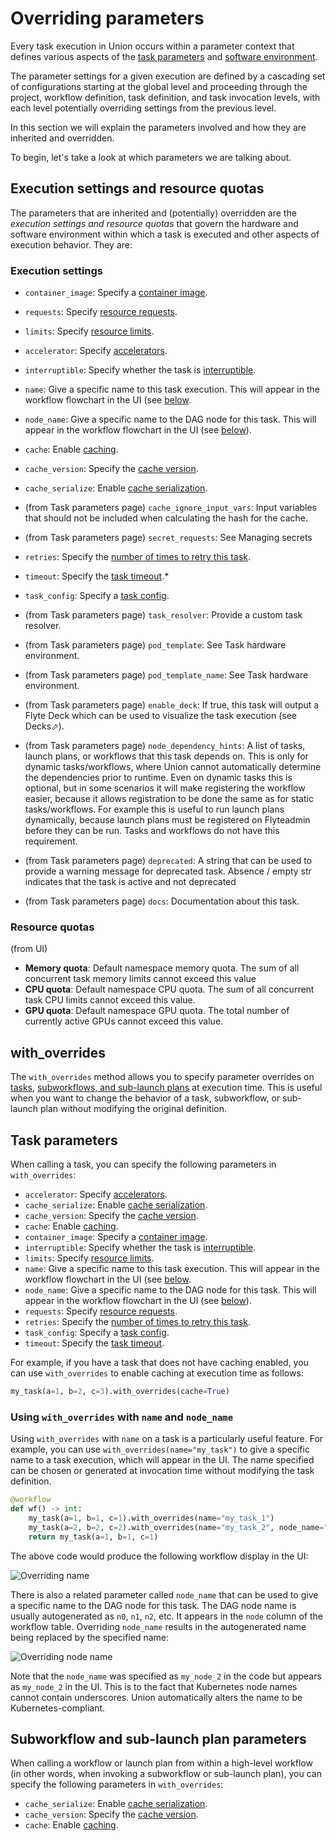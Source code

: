 # Overriding parameters

Every task execution in Union occurs within a parameter context that defines various aspects of the [task parameters](../core-concepts/tasks/task-hardware-environment) and [software environment](../core-concepts/tasks/task-software-environment).

The parameter settings for a given execution are defined by a cascading set of configurations starting at the global level and proceeding through the project, workflow definition, task definition, and task invocation levels, with each level potentially overriding settings from the previous level.

In this section we will explain the parameters involved and how they are inherited and overridden.

To begin, let's take a look at which parameters we are talking about.

## Execution settings and resource quotas

The parameters that are inherited and (potentially) overridden are the *execution settings and resource quotas* that govern the hardware and software environment within which a task is executed and other aspects of execution behavior. They are:

### Execution settings

* `container_image`: Specify a [container image](../core-concepts/tasks/task-software-environment/imagespec).

* `requests`: Specify [resource requests](../core-concepts/tasks/task-hardware-environment/customizing-task-resources).
* `limits`: Specify [resource limits](../core-concepts/tasks/task-hardware-environment/customizing-task-resources).

* `accelerator`: Specify [accelerators](../core-concepts/tasks/task-hardware-environment/accelerators).
* `interruptible`: Specify whether the task is [interruptible](../core-concepts/tasks/task-hardware-environment/interruptible-instances).

* `name`: Give a specific name to this task execution. This will appear in the workflow flowchart in the UI (see [below](#using-with_overrides-with-name-and-node_name).
* `node_name`: Give a specific name to the DAG node for this task. This will appear in the workflow flowchart in the UI (see [below](#using-with_overrides-with-name-and-node_name)).

* `cache`: Enable [caching](../core-concepts/caching).
* `cache_version`: Specify the [cache version](../core-concepts/caching).
* `cache_serialize`: Enable [cache serialization](../core-concepts/caching).
* (from Task parameters page) `cache_ignore_input_vars`: Input variables that should not be included when calculating the hash for the cache.

* (from Task parameters page) `secret_requests`: See Managing secrets

* `retries`: Specify the [number of times to retry this task](../core-concepts/tasks/task-parameters.md#retries).
* `timeout`: Specify the [task timeout](../core-concepts/tasks/task-parameters.md#timeout).*

* `task_config`: Specify a [task config](../core-concepts/tasks/task-parameters.md#task_config).
* (from Task parameters page) `task_resolver`: Provide a custom task resolver.
* (from Task parameters page) `pod_template`: See Task hardware environment.
* (from Task parameters page) `pod_template_name`: See Task hardware environment.

* (from Task parameters page) `enable_deck`: If true, this task will output a Flyte Deck which can be used to visualize the task execution (see Decks⬀).
* (from Task parameters page) `node_dependency_hints`: A list of tasks, launch plans, or workflows that this task depends on. This is only for dynamic tasks/workflows, where Union cannot automatically determine the dependencies prior to runtime. Even on dynamic tasks this is optional, but in some scenarios it will make registering the workflow easier, because it allows registration to be done the same as for static tasks/workflows. For example this is useful to run launch plans dynamically, because launch plans must be registered on Flyteadmin before they can be run. Tasks and workflows do not have this requirement.
* (from Task parameters page) `deprecated`: A string that can be used to provide a warning message for deprecated task. Absence / empty str indicates that the task is active and not deprecated
* (from Task parameters page) `docs`: Documentation about this task.

### Resource quotas

(from UI)

* **Memory quota**: Default namespace memory quota. The sum of all concurrent task memory limits cannot exceed this value
* **CPU quota**: Default namespace CPU quota. The sum of all concurrent task CPU limits cannot exceed this value.
* **GPU quota**: Default namespace GPU quota. The total number of currently active GPUs cannot exceed this value.



## with_overrides

The `with_overrides` method allows you to specify parameter overrides on [tasks](../core-concepts/tasks/index),
[subworkflows, and sub-launch plans](../core-concepts/workflows/subworkflows-and-sub-launch-plans) at execution time.
This is useful when you want to change the behavior of a task, subworkflow, or sub-launch plan without modifying the original definition.

## Task parameters

When calling a task, you can specify the following parameters in `with_overrides`:

* `accelerator`: Specify [accelerators](../core-concepts/tasks/task-hardware-environment/accelerators).
* `cache_serialize`: Enable [cache serialization](../core-concepts/caching).
* `cache_version`: Specify the [cache version](../core-concepts/caching).
* `cache`: Enable [caching](../core-concepts/caching).
* `container_image`: Specify a [container image](../core-concepts/tasks/task-software-environment/imagespec).
* `interruptible`: Specify whether the task is [interruptible](../core-concepts/tasks/task-hardware-environment/interruptible-instances).
* `limits`: Specify [resource limits](../core-concepts/tasks/task-hardware-environment/customizing-task-resources).
* `name`: Give a specific name to this task execution. This will appear in the workflow flowchart in the UI (see [below](#using-with_overrides-with-name-and-node_name).
* `node_name`: Give a specific name to the DAG node for this task. This will appear in the workflow flowchart in the UI (see [below](#using-with_overrides-with-name-and-node_name)).
* `requests`: Specify [resource requests](../core-concepts/tasks/task-hardware-environment/customizing-task-resources).
* `retries`: Specify the [number of times to retry this task](../core-concepts/tasks/task-parameters.md#retries).
* `task_config`: Specify a [task config](../core-concepts/tasks/task-parameters.md#task_config).
* `timeout`: Specify the [task timeout](../core-concepts/tasks/task-parameters.md#timeout).

For example, if you have a task that does not have caching enabled, you can use `with_overrides` to enable caching at execution time as follows:

```python
my_task(a=1, b=2, c=3).with_overrides(cache=True)
```

### Using `with_overrides` with `name` and `node_name`

Using `with_overrides` with `name` on a task is a particularly useful feature.
For example, you can use `with_overrides(name="my_task")` to give a specific name to a task execution, which will appear in the UI.
The name specified can be chosen or generated at invocation time without modifying the task definition.

```python
@workflow
def wf() -> int:
    my_task(a=1, b=1, c=1).with_overrides(name="my_task_1")
    my_task(a=2, b=2, c=2).with_overrides(name="my_task_2", node_name="my_node_2")
    return my_task(a=1, b=1, c=1)
```

The above code would produce the following workflow display in the UI:

![Overriding name](/_static/images/user-guide/development-cycle/overriding-parameters/override-name.png)

There is also a related parameter called `node_name` that can be used to give a specific name to the DAG node for this task.
The DAG node name is usually autogenerated as `n0`, `n1`, `n2`, etc. It appears in the `node` column of the workflow table.
Overriding `node_name` results in the autogenerated name being replaced by the specified name:

![Overriding node name](/_static/images/user-guide/development-cycle/overriding-parameters/override-node-name.png)

Note that the `node_name` was specified as `my_node_2` in the code but appears as `my_node_2` in the UI. This is to the fact that Kubernetes node names cannot contain underscores. Union automatically alters the name to be Kubernetes-compliant.

## Subworkflow and sub-launch plan parameters

When calling a workflow or launch plan from within a high-level workflow
(in other words, when invoking a subworkflow or sub-launch plan),
you can specify the following parameters in `with_overrides`:

* `cache_serialize`: Enable [cache serialization](../core-concepts/caching).
* `cache_version`: Specify the [cache version](../core-concepts/caching).
* `cache`: Enable [caching](../core-concepts/caching).
